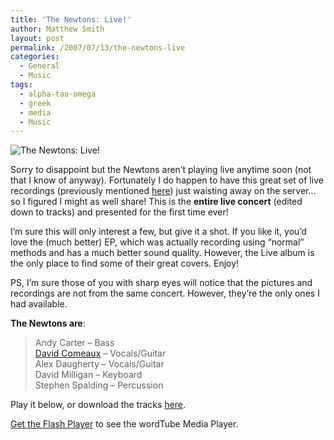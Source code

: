 ```yaml
---
title: 'The Newtons: Live!'
author: Matthew Smith
layout: post
permalink: /2007/07/13/the-newtons-live
categories:
  - General
  - Music
tags:
  - alpha-tau-omega
  - greek
  - media
  - Music
---
```

![The Newtons: Live!][1]

Sorry to disappoint but the Newtons aren&#8217;t playing live anytime soon (not that I know of anyway). Fortunately I do happen to have this great set of live recordings (previously mentioned [here][2]) just waisting away on the server&#8230; so I figured I might as well share! This is the **entire live concert** (edited down to tracks) and presented for the first time ever!

I&#8217;m sure this will only interest a few, but give it a shot. If you like it, you&#8217;d love the (much better) EP, which was actually recording using &#8220;normal&#8221; methods and has a much better sound quality. However, the Live album is the only place to find some of their great covers. Enjoy!

PS, I&#8217;m sure those of you with sharp eyes will notice that the pictures and recordings are not from the same concert. However, they&#8217;re the only ones I had available.

**The Newtons are**:

> Andy Carter &#8211; Bass  
> [David Comeaux][3] &#8211; Vocals/Guitar  
> Alex Daugherty &#8211; Vocals/Guitar  
> David Milligan &#8211; Keyboard  
> Stephen Spalding &#8211; Percussion

Play it below, or download the tracks [here][4].

<div class="wordtube">
  <div class="wordtube playlist1" id="WT1_1" style="width:400px; height:320px;">
    <a href="http://www.macromedia.com/go/getflashplayer">Get the Flash Player</a> to see the wordTube Media Player.
  </div>
</div>

 [1]: http://digivation.net/wp-content/uploads/2007/07/newtons_live.jpg
 [2]: http://digivation.net/2007/06/29/dave-does-la-bamba/
 [3]: http://davidcomeaux.com/
 [4]: http://digivation.net/stuffs/newtons/the_newtons_live/